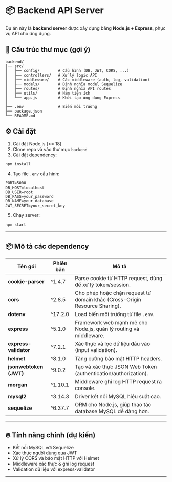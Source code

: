 # 📦 Backend API Server

Dự án này là **backend server** được xây dựng bằng **Node.js + Express**, phục vụ API cho ứng dụng.

## 🚀 Cấu trúc thư mục (gợi ý)

```
backend/
│── src/
│   ├── config/        # Cấu hình (DB, JWT, CORS, ...)
│   ├── controllers/   # Xử lý logic API
│   ├── middleware/    # Các middleware (auth, log, validation)
│   ├── models/        # Định nghĩa model Sequelize
│   ├── routes/        # Định nghĩa API routes
│   ├── utils/         # Hàm tiện ích
│   └── app.js         # Khởi tạo ứng dụng Express
│
├── .env               # Biến môi trường
├── package.json
└── README.md
```

## ⚙️ Cài đặt

1. Cài đặt Node.js (>= 18)
2. Clone repo và vào thư mục `backend`
3. Cài đặt dependency:

```bash
npm install
```

4. Tạo file `.env` cấu hình:

```env
PORT=5000
DB_HOST=localhost
DB_USER=root
DB_PASS=your_password
DB_NAME=your_database
JWT_SECRET=your_secret_key
```

5. Chạy server:

```bash
npm start
```

---

## 📦 Mô tả các dependency

| Tên gói                | Phiên bản | Mô tả                                                                      |
| ---------------------- | --------- | -------------------------------------------------------------------------- |
| **cookie-parser**      | ^1.4.7    | Parse cookie từ HTTP request, dùng để xử lý token/session.                 |
| **cors**               | ^2.8.5    | Cho phép hoặc chặn request từ domain khác (Cross-Origin Resource Sharing). |
| **dotenv**             | ^17.2.0   | Load biến môi trường từ file `.env`.                                       |
| **express**            | ^5.1.0    | Framework web mạnh mẽ cho Node.js, quản lý routing và middleware.          |
| **express-validator**  | ^7.2.1    | Xác thực và lọc dữ liệu đầu vào (input validation).                        |
| **helmet**             | ^8.1.0    | Tăng cường bảo mật HTTP headers.                                           |
| **jsonwebtoken (JWT)** | ^9.0.2    | Tạo và xác thực JSON Web Token (authentication/authorization).             |
| **morgan**             | ^1.10.1   | Middleware ghi log HTTP request ra console.                                |
| **mysql2**             | ^3.14.3   | Driver kết nối MySQL hiệu suất cao.                                        |
| **sequelize**          | ^6.37.7   | ORM cho Node.js, giúp thao tác database MySQL dễ dàng hơn.                 |

---

## 🔥 Tính năng chính (dự kiến)

* Kết nối MySQL với Sequelize
* Xác thực người dùng qua JWT
* Xử lý CORS và bảo mật HTTP với Helmet
* Middleware xác thực & ghi log request
* Validation dữ liệu với express-validator

---

